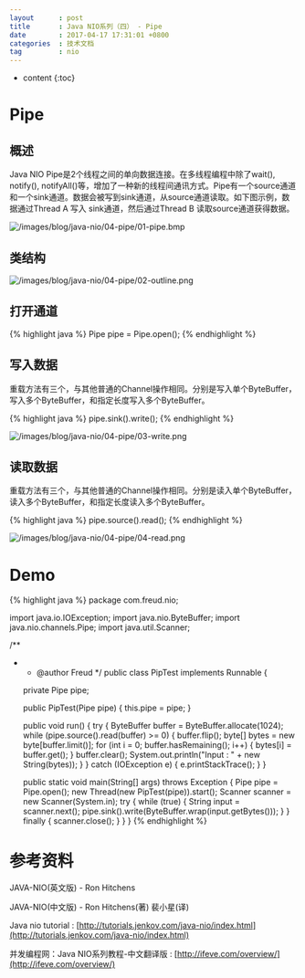 ```yaml
---
layout 		: post
title 		: Java NIO系列（四） - Pipe
date 		: 2017-04-17 17:31:01 +0800
categories 	: 技术文档
tag 		: nio
---
```


* content
{:toc}

Pipe
=======================================

概述
--------------------

Java NIO Pipe是2个线程之间的单向数据连接。在多线程编程中除了wait(), notify(), notifyAll()等，增加了一种新的线程间通讯方式。Pipe有一个source通道和一个sink通道。数据会被写到sink通道，从source通道读取。如下图示例，数据通过Thread A 写入 sink通道，然后通过Thread B 读取source通道获得数据。

![/images/blog/java-nio/04-pipe/01-pipe.bmp](/images/blog/java-nio/04-pipe/01-pipe.bmp)

类结构
--------------------
![/images/blog/java-nio/04-pipe/02-outline.png](/images/blog/java-nio/04-pipe/02-outline.png)

打开通道
--------------------

{% highlight java %}
Pipe pipe = Pipe.open();
{% endhighlight %}

写入数据
--------------------

重载方法有三个，与其他普通的Channel操作相同。分别是写入单个ByteBuffer，写入多个ByteBuffer，和指定长度写入多个ByteBuffer。

{% highlight java %}
pipe.sink().write();
{% endhighlight %}

![/images/blog/java-nio/04-pipe/03-write.png](/images/blog/java-nio/04-pipe/03-write.png)

读取数据
--------------------

重载方法有三个，与其他普通的Channel操作相同。分别是读入单个ByteBuffer，读入多个ByteBuffer，和指定长度读入多个ByteBuffer。

{% highlight java %}
pipe.source().read();
{% endhighlight %}

![/images/blog/java-nio/04-pipe/04-read.png](/images/blog/java-nio/04-pipe/04-read.png)


Demo
=======================================

{% highlight java %}
package com.freud.nio;

import java.io.IOException;
import java.nio.ByteBuffer;
import java.nio.channels.Pipe;
import java.util.Scanner;

/**
 * * @author Freud
 */
public class PipTest implements Runnable {

	private Pipe pipe;

	public PipTest(Pipe pipe) {
		this.pipe = pipe;
	}

	public void run() {
		try {
			ByteBuffer buffer = ByteBuffer.allocate(1024);
			while (pipe.source().read(buffer) >= 0) {
				buffer.flip();
				byte[] bytes = new byte[buffer.limit()];
				for (int i = 0; buffer.hasRemaining(); i++) {
					bytes[i] = buffer.get();
				}
				buffer.clear();
				System.out.println("Input : " + new String(bytes));
			}
		} catch (IOException e) {
			e.printStackTrace();
		}
	}

	public static void main(String[] args) throws Exception {
		Pipe pipe = Pipe.open();
		new Thread(new PipTest(pipe)).start();
		Scanner scanner = new Scanner(System.in);
		try {
			while (true) {
				String input = scanner.next();
				pipe.sink().write(ByteBuffer.wrap(input.getBytes()));
			}
		} finally {
			scanner.close();
		}
	}
}
{% endhighlight %}


参考资料
=======================================

JAVA-NIO(英文版) - Ron Hitchens

JAVA-NIO(中文版) - Ron Hitchens(著) 裴小星(译)

Java nio tutorial : [http://tutorials.jenkov.com/java-nio/index.html](http://tutorials.jenkov.com/java-nio/index.html)

并发编程网：Java NIO系列教程-中文翻译版 : [http://ifeve.com/overview/](http://ifeve.com/overview/)